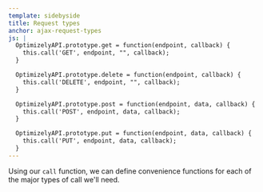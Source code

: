```yaml
---
template: sidebyside
title: Request types
anchor: ajax-request-types
js: |
  OptimizelyAPI.prototype.get = function(endpoint, callback) {
    this.call('GET', endpoint, "", callback);
  }

  OptimizelyAPI.prototype.delete = function(endpoint, callback) {
    this.call('DELETE', endpoint, "", callback);
  }

  OptimizelyAPI.prototype.post = function(endpoint, data, callback) {
    this.call('POST', endpoint, data, callback);
  }

  OptimizelyAPI.prototype.put = function(endpoint, data, callback) {
    this.call('PUT', endpoint, data, callback);
  }
---
```


Using our `call` function, we can define convenience functions for each of the major types of call we'll need.
